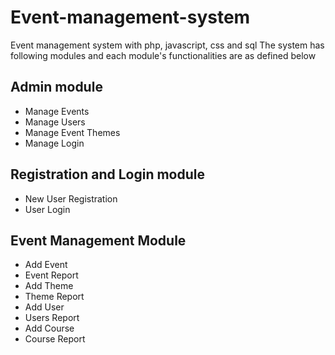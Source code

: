 # Event-management-system
Event management system with php, javascript, css and sql
The system has following modules and each module's functionalities are as defined below
## Admin module
- Manage Events
- Manage Users
- Manage Event Themes
- Manage Login
## Registration and Login module
- New User Registration
- User Login
## Event Management Module
- Add Event
- Event Report
- Add Theme
- Theme Report
- Add User
- Users Report
- Add Course
- Course Report
